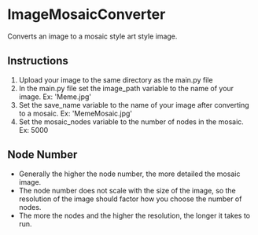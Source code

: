 # ImageMosaicConverter
Converts an image to a mosaic style art style image.

## Instructions
1. Upload your image to the same directory as the main.py file
2. In the main.py file set the image_path variable to the name of your image. Ex: 'Meme.jpg'
3. Set the save_name variable to the name of your image after converting to a mosaic. Ex: 'MemeMosaic.jpg'
4. Set the mosaic_nodes variable to the number of nodes in the mosaic. Ex: 5000

## Node Number
- Generally the higher the node number, the more detailed the mosaic image.
- The node number does not scale with the size of the image, so the resolution of the image should factor how you choose the number of nodes.
- The more the nodes and the higher the resolution, the longer it takes to run.

